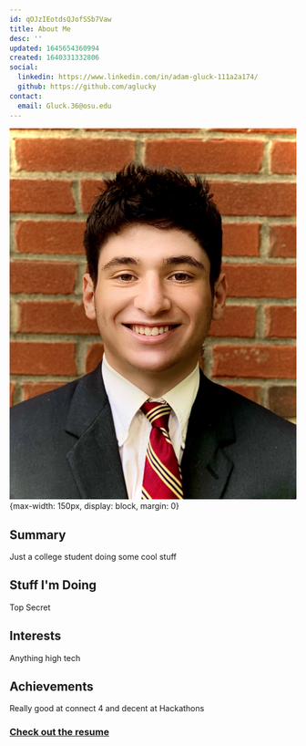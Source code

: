 ```yaml
---
id: qOJzIEotdsQJofSSb7Vaw
title: About Me
desc: ''
updated: 1645654360994
created: 1640331332806
social:
  linkedin: https://www.linkedin.com/in/adam-gluck-111a2a174/
  github: https://github.com/aglucky
contact:
  email: Gluck.36@osu.edu
---
```


![Picture of me](/assets/images/adam.jpg){max-width: 150px, display: block, margin: 0}
## Summary
Just a college student doing some cool stuff

## Stuff I'm Doing
Top Secret

## Interests
Anything high tech
## Achievements
Really good at connect 4 and decent at Hackathons
### [Check out the resume](/assets/resume.pdf)






